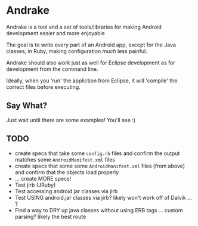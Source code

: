 Andrake
=======

Andrake is a tool and a set of tools/libraries for making Android development easier and more enjoyable

The goal is to write every part of an Android app, except for the Java classes, in Ruby, making configuration *much* less painful.

Andrake should also work just as well for Eclipse development as for development from the command line.

Ideally, when you 'run' the appliction from Eclipse, it will 'compile' the correct files before executing.


Say What?
---------

Just wait until there are some examples!  You'll see  :)


TODO
----

 * create specs that take some `config.rb` files and confirm the output matches some `AndroidManifest.xml` files
 * create specs that some some `AndroidManifest.xml` files (from above) and confirm that the objects load properly
 * ... create MORE specs!
 * Test jirb (JRuby)
 * Test accessing android.jar classes via jirb
 * Test USING android.jar classes via jirb?  likely won't work off of Dalvik ... ?
 * Find a way to DRY up java classes without using ERB tags ... custom parsing?  likely the best route
